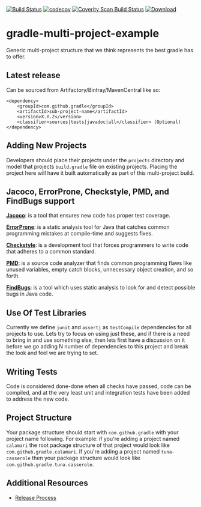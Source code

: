 [![Build Status](https://travis-ci.org/project-aries/gradle-multi-project-example.svg?branch=master)](https://travis-ci.org/project-aries/gradle-multi-project-example)
[![codecov](https://codecov.io/gh/project-aries/gradle-multi-project-example/branch/master/graph/badge.svg)](https://codecov.io/gh/project-aries/gradle-multi-project-example)
[![Coverity Scan Build Status](https://img.shields.io/coverity/scan/10783.svg)](https://scan.coverity.com/projects/project-aries-gradle-multi-project-example)
[![Download](https://api.bintray.com/packages/project-aries/libs-release-local/gradle-multi-project-example/images/download.svg) ](https://bintray.com/project-aries/libs-release-local/gradle-multi-project-example/_latestVersion)

# gradle-multi-project-example

Generic multi-project structure that we think represents the best gradle has to offer.

## Latest release

Can be sourced from Artifactory/Bintray/MavenCentral like so:
```
<dependency>
    <groupId>com.github.gradle</groupId>
    <artifactId>sub-project-name</artifactId>
    <version>X.Y.Z</version>
    <classifier>sources|tests|javadoc|all</classifier> (Optional)
</dependency>
```

## Adding New Projects

Developers should place their projects under the `projects` directory and model that 
projects `build.gradle` file on existing projects. Placing the project here will have 
it built automatically as part of this multi-project build.

## Jacoco, ErrorProne, Checkstyle, PMD, and FindBugs support

**[Jacoco](https://github.com/jacoco/jacoco)**: is a tool that ensures new code has 
proper test coverage.

**[ErrorProne](https://github.com/google/error-prone)**: is a static analysis tool 
for Java that catches common programming mistakes at compile-time and suggests fixes. 

**[Checkstyle](https://github.com/checkstyle/checkstyle)**: is a development tool that 
forces programmers to write code that adheres to a common standard.

**[PMD](https://github.com/pmd/pmd)**: is a source code analyzer that finds common programming 
flaws like unused variables, empty catch blocks, unnecessary object creation, and so forth.

**[FindBugs](https://github.com/findbugsproject/findbugs)**: is a tool which uses static 
analysis to look for and detect possible bugs in Java code.

## Use Of Test Libraries

Currently we define `junit` and `assertj` as `testCompile` dependencies for all projects 
to use. Lets try to focus on using just these, and if there is a need to bring in and 
use something else, then lets first have a discussion on it before we go adding N 
number of dependencies to this project and break the look and feel we are trying to set.

## Writing Tests

Code is considered done-done when all checks have passed, code can be compiled, and at the 
very least unit and integration tests have been added to address the new code.

## Project Structure

Your package structure should start with `com.github.gradle` with your project name following. 
For example: if you're adding a project named `calamari` the root package structure of 
that project would look like `com.github.gradle.calamari`. If you're adding a project named 
`tuna-casserole` then your package structure would look like `com.github.gradle.tuna.casserole`.

## Additional Resources

* [Release Process](https://github.com/project-aries/gradle-multi-project-example/blob/master/docs/RELEASE_PROCESS.md)

